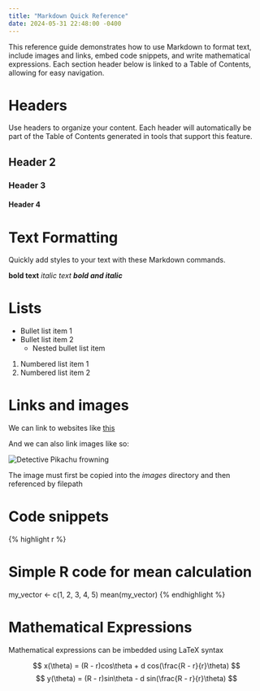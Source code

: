 ```yaml
---
title: "Markdown Quick Reference"
date: 2024-05-31 22:48:00 -0400
---
```


This reference guide demonstrates how to use Markdown to format text, include images and links, embed code snippets, and write mathematical expressions. Each section header below is linked to a Table of Contents, allowing for easy navigation.

# Headers

Use headers to organize your content. Each header will automatically be part of the Table of Contents generated in tools that support this feature.

## Header 2
### Header 3
#### Header 4

# Text Formatting

Quickly add styles to your text with these Markdown commands.

**bold text**
_italic text_
**_bold and italic_**

# Lists

- Bullet list item 1
- Bullet list item 2
  - Nested bullet list item

1. Numbered list item 1
2. Numbered list item 2

# Links and images

We can link to websites like [this]((https://sop.route1.io/))

And we can also link images like so:

![Detective Pikachu frowning]({{site.url}}{{site.baseurl}}/images/detectivepikachu.jpg)

The image must first be copied into the *images* directory and then referenced by filepath

# Code snippets

{% highlight r %}
# Simple R code for mean calculation
my_vector <- c(1, 2, 3, 4, 5)
mean(my_vector)
{% endhighlight %}

# Mathematical Expressions

Mathematical expressions can be imbedded using LaTeX syntax

$$ x(\theta) = (R - r)cos\theta + d cos(\frac{R - r}{r}\theta) $$
$$ y(\theta) = (R - r)sin\theta - d sin(\frac{R - r}{r}\theta) $$